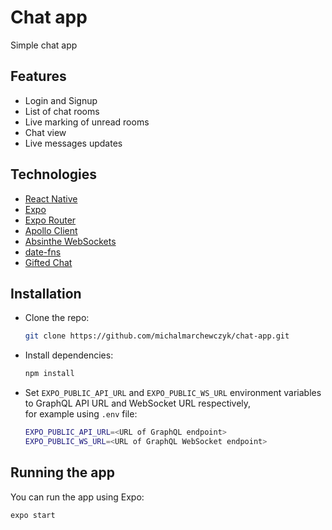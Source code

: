 # Chat app

Simple chat app

## Features
- Login and Signup
- List of chat rooms
- Live marking of unread rooms
- Chat view
- Live messages updates

## Technologies
- [React Native](https://reactnative.dev/)
- [Expo](https://expo.io/)
- [Expo Router](https://docs.expo.dev/routing/introduction/)
- [Apollo Client](https://www.apollographql.com/docs/react/)
- [Absinthe WebSockets](https://hexdocs.pm/absinthe/apollo.html#using-a-websocket-link)
- [date-fns](https://date-fns.org/)
- [Gifted Chat](https://github.com/FaridSafi/react-native-gifted-chat)

## Installation
- Clone the repo:
    ```bash
    git clone https://github.com/michalmarchewczyk/chat-app.git
    ```
- Install dependencies:
  ```bash
  npm install
  ```
- Set `EXPO_PUBLIC_API_URL` and `EXPO_PUBLIC_WS_URL` environment variables to GraphQL API URL and WebSocket URL respectively,  
for example using `.env` file:
  ```bash
  EXPO_PUBLIC_API_URL=<URL of GraphQL endpoint>
  EXPO_PUBLIC_WS_URL=<URL of GraphQL WebSocket endpoint>
  ```

## Running the app
You can run the app using Expo:
```bash
expo start
```
